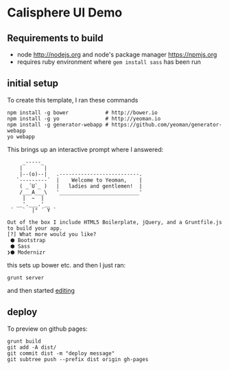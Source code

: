 # Calisphere UI Demo

## Requirements to build

 * node http://nodejs.org and node's package manager https://npmjs.org
 * requires ruby environment where `gem install sass` has been run

## initial setup

To create this template, I ran these commands 

```
npm install -g bower            # http://bower.io
npm install -g yo               # http://yeoman.io
npm install -g generator-webapp # https://github.com/yeoman/generator-webapp
yo webapp 
```

This brings up an interactive prompt where I answered:

```
     _-----_
    |       |
    |--(o)--|   .--------------------------.
   `---------´  |    Welcome to Yeoman,    |
    ( _´U`_ )   |   ladies and gentlemen!  |
    /___A___\   '__________________________'
     |  ~  |
   __'.___.'__
 ´   `  |° ´ Y `

Out of the box I include HTML5 Boilerplate, jQuery, and a Gruntfile.js to build your app.
[?] What more would you like? 
 ⬢ Bootstrap
 ⬢ Sass
❯⬢ Modernizr
```

this sets up bower etc. and then I just ran:


```
grunt server
```
and then started [editing](https://github.com/tingletech/calisphere-ui/commit/6fd0dd90890badcce2f8a097434106c3e654bd0d)

## deploy

To preview on github pages:

```
grunt build
git add -A dist/
git commit dist -m "deploy message"
git subtree push --prefix dist origin gh-pages
```

